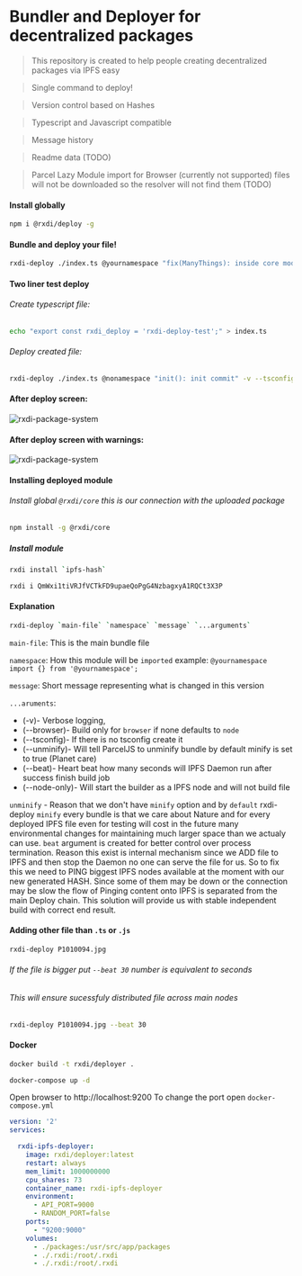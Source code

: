 # Bundler and Deployer for decentralized packages

> This repository is created to help people creating decentralized packages via IPFS easy

> Single command to deploy!

> Version control based on Hashes

> Typescript and Javascript compatible

> Message history

> Readme data (TODO)

> Parcel Lazy Module import for Browser (currently not supported) files will not be downloaded so the resolver will not find them (TODO)

#### Install globally
```bash
npm i @rxdi/deploy -g
```

#### Bundle and deploy your file!

```bash
rxdi-deploy ./index.ts @yournamespace "fix(ManyThings): inside core module" -v --tsconfig
```

#### Two liner test deploy

###### Create typescript file:
```bash
echo "export const rxdi_deploy = 'rxdi-deploy-test';" > index.ts
```

###### Deploy created file:
```bash
rxdi-deploy ./index.ts @nonamespace "init(): init commit" -v --tsconfig
```

#### After deploy screen:

![rxdi-package-system](https://cloudflare-ipfs.com/ipfs/QmQaUMabwM49XtzMzCBF8EPiS3QqFsXcUjtMBKXz4HSrgo)


#### After deploy screen with warnings:
![rxdi-package-system](https://cloudflare-ipfs.com/ipfs/QmSnfFEQdtUV3HdbxByRTMRr9y8QLHJF7mwqmaiamoLLJf)

#### Installing deployed module
###### Install global `@rxdi/core` this is our connection with the uploaded package

```bash
npm install -g @rxdi/core
```

##### Install module

```bash
rxdi install `ipfs-hash`
```

```bash
rxdi i QmWxi1tiVRJfVCTkFD9upaeQoPgG4NzbagxyA1RQCt3X3P
```


#### Explanation

```bash
rxdi-deploy `main-file` `namespace` `message` `...arguments`
```

`main-file`: This is the main bundle file

`namespace`: How this module will be `imported` example: `@yournamespace` `import {} from '@yournamespace';`

`message`: Short message representing what is changed in this version

`...aruments`: 
  - (-v)- Verbose logging,
  - (--browser)- Build only for `browser` if none defaults to `node`
  - (--tsconfig)- If there is no tsconfig create it
  - (--unminify)- Will tell ParcelJS to unminify bundle by default minify is set to true (Planet care)
  - (--beat)- Heart beat how many seconds will IPFS Daemon run after success finish build job
  - (--node-only)- Will start the builder as a IPFS node and will not build file

`unminify` - Reason that we don't have `minify` option and by `default` rxdi-deploy `minify` every bundle is that we care about Nature and for every deployed IPFS file even for testing will cost in the future many environmental changes for maintaining much larger space than we actualy can use.
`beat` argument is created for better control over process termination.
Reason this exist is internal mechanism since we ADD file to IPFS and then stop the Daemon no one can serve the file for us.
So to fix this we need to PING biggest IPFS nodes available at the moment with our new generated HASH.
Since some of them may be down or the connection may be slow the flow of Pinging content onto IPFS is separated from the main Deploy chain.
This solution will provide us with stable independent build with correct end result.




#### Adding other file than `.ts` or `.js`

```bash
rxdi-deploy P1010094.jpg
```
###### If the file is bigger put `--beat 30` number is equivalent to seconds
###### This will ensure sucessfuly distributed file across main nodes

```bash
rxdi-deploy P1010094.jpg --beat 30
```


#### Docker


```bash
docker build -t rxdi/deployer .
```

```bash
docker-compose up -d
```

Open browser to http://localhost:9200
To change the port open `docker-compose.yml`

```yml
version: '2'
services:

  rxdi-ipfs-deployer:
    image: rxdi/deployer:latest
    restart: always
    mem_limit: 1000000000
    cpu_shares: 73
    container_name: rxdi-ipfs-deployer
    environment:
      - API_PORT=9000
      - RANDOM_PORT=false
    ports:
      - "9200:9000"
    volumes:
      - ./packages:/usr/src/app/packages
      - ./.rxdi:/root/.rxdi
      - ./.rxdi:/root/.rxdi
```